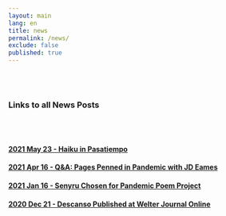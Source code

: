 ```yaml
---
layout: main
lang: en
title: news
permalink: /news/
exclude: false
published: true
---
```

<div class="container">
  <br>
  <br>
  <h3>Links to all News Posts</h3>
  <br>
  <br>
   <div>
    <h4><a href="/2021/05/23/RobinsEggSFNM.html">2021 May 23 - Haiku in Pasatiempo</a></h4>
   <h4><a href="/2021/04/14/QandA.html">2021 Apr 16 - Q&A: Pages Penned in Pandemic with JD Eames</a></h4>
   <h4><a href="/2021/01/16/Grateful.html">2021 Jan 16 - Senyru Chosen for Pandemic Poem Project</a></h4>
   <h4><a href="/2020/12/21/Descanso.html">2020 Dec 21 - Descanso Published at Welter Journal Online</a></h4>
   </div>
 </div>